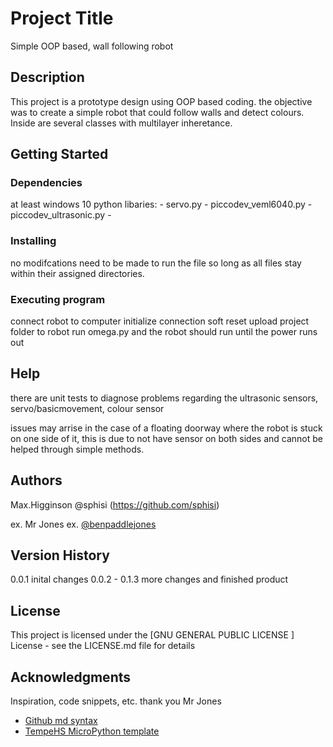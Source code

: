 # Project Title

Simple OOP based, wall following robot

## Description

This project is a prototype design using OOP based coding. the objective was to create a simple robot that could follow walls and detect colours. Inside are several classes with multilayer inheretance.

## Getting Started

### Dependencies

at least windows 10
python
libaries: - servo.py - piccodev_veml6040.py - piccodev_ultrasonic.py -

### Installing

no modifcations need to be made to run the file so long as all files stay within their assigned directories.

### Executing program

connect robot to computer
initialize connection
soft reset
upload project folder to robot
run omega.py
and the robot should run until the power runs out

## Help

there are unit tests to diagnose problems regarding the ultrasonic sensors, servo/basicmovement, colour sensor

issues may arrise in the case of a floating doorway where the robot is stuck on one side of it, this is due to not have sensor on both sides and cannot be helped through simple methods.

## Authors

Max.Higginson
@sphisi (https://github.com/sphisi)

ex. Mr Jones
ex. [@benpaddlejones](https://github.com/benpaddlejones)

## Version History

0.0.1
inital changes
0.0.2 - 0.1.3
more changes and finished product

## License

This project is licensed under the [GNU GENERAL PUBLIC LICENSE ] License - see the LICENSE.md file for details

## Acknowledgments

Inspiration, code snippets, etc.
thank you Mr Jones

- [Github md syntax](https://docs.github.com/en/get-started/writing-on-github/getting-started-with-writing-and-formatting-on-github/basic-writing-and-formatting-syntax)
- [TempeHS MicroPython template](https://github.com/TempeHS/TempeHS_MicroPython_DevContainer)
